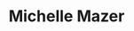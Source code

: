 ---
pid: FS155
title: Michelle Mazer
location_transcription: Rittenhouse
zipcode: '19103'
outside_phl: 
neighborhood: Rittenhouse Square,Avenue of The Arts,Logan Square,Fitler Square
age: '11'
age_range: 6-13
instagram: 
image_file_name: FS_155.jpg
proposal_transcription: 
topic: Unknown
topic_summary: '0'
type: Other No Form
keywords_other: 
credit: "#Rulrae Meltzer Lukas Meltzer"
image_labels: 
twitter: 
facebook: 
permalink: "/monuments/fs155/"
layout: item-page
---